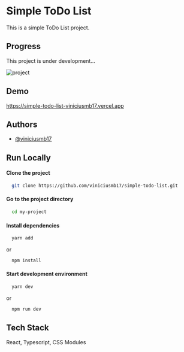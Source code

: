 
# Simple ToDo List

This is a simple ToDo List project.


## Progress

This project is under development...

![project](https://progress-bar.dev/35?title=Project)

## Demo

https://simple-todo-list-viniciusmb17.vercel.app


## Authors

- [@viniciusmb17](https://www.github.com/viniciusmb17)


## Run Locally

#### Clone the project

```bash
  git clone https://github.com/viniciusmb17/simple-todo-list.git
```

#### Go to the project directory

```bash
  cd my-project
```

#### Install dependencies

```bash
  yarn add
```
or
```bash
  npm install
```

#### Start development environment

```bash
  yarn dev
```
or
```bash
  npm run dev
```


## Tech Stack

React, Typescript, CSS Modules



